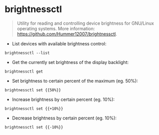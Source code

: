 # brightnessctl

> Utility for reading and controlling device brightness for GNU/Linux operating systems.
> More information: <https://github.com/Hummer12007/brightnessctl>.

- List devices with available brightness control:

`brightnessctl --list`

- Get the currently set brightness of the display backlight:

`brightnessctl get`

- Set brightness to certain percent of the maximum (eg. 50%):

`brightnessctl set {{50%}}`

- Increase brightness by certain percent (eg. 10%):

`brightnessctl set {{+10%}}`

- Decrease brightness by certain percent (eg. 10%):

`brightnessctl set {{-10%}}`
